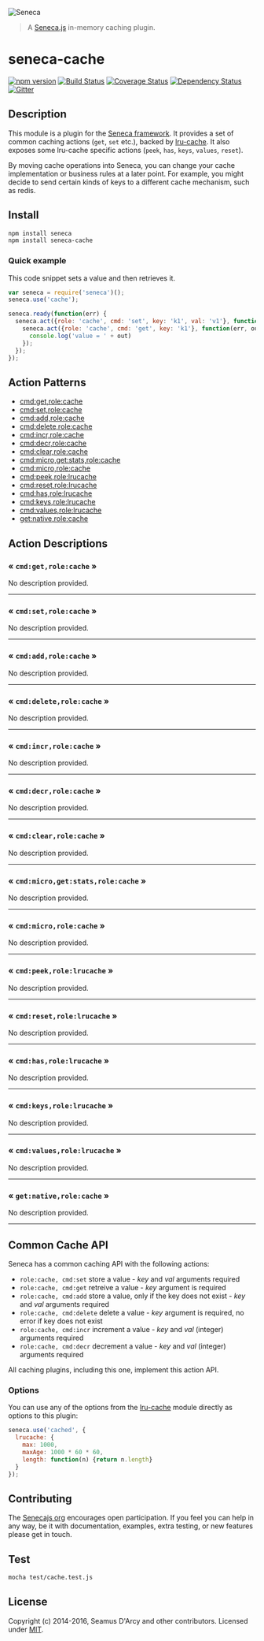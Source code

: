 ![Seneca](http://senecajs.org/files/assets/seneca-logo.png)

> A [Seneca.js][] in-memory caching plugin.

# seneca-cache
[![npm version][npm-badge]][npm-url]
[![Build Status][travis-badge]][travis-url]
[![Coverage Status][coveralls-badge]][coveralls-url]
[![Dependency Status][david-badge]][david-url]
[![Gitter][gitter-badge]][gitter-url]

## Description

This module is a plugin for the [Seneca framework](http://senecajs.org). It provides a set of common caching actions (`get`, `set` etc.), backed by [lru-cache](https://github.com/isaacs/node-lru-cache).
It also exposes some lru-cache specific actions (`peek`, `has`, `keys`, `values`, `reset`).

By moving cache operations into Seneca, you can change your cache implementation or business rules at a later point.
For example, you might decide to send certain kinds of keys to a different cache mechanism, such as redis.


## Install

```sh
npm install seneca
npm install seneca-cache
```

### Quick example

This code snippet sets a value and then retrieves it.

```js
var seneca = require('seneca')();
seneca.use('cache');

seneca.ready(function(err) {
  seneca.act({role: 'cache', cmd: 'set', key: 'k1', val: 'v1'}, function(err) {
    seneca.act({role: 'cache', cmd: 'get', key: 'k1'}, function(err, out) {
      console.log('value = ' + out)
    });
  });
});
```


<!--START:action-list-->


## Action Patterns

* [cmd:get,role:cache](#-cmdgetrolecache-)
* [cmd:set,role:cache](#-cmdsetrolecache-)
* [cmd:add,role:cache](#-cmdaddrolecache-)
* [cmd:delete,role:cache](#-cmddeleterolecache-)
* [cmd:incr,role:cache](#-cmdincrrolecache-)
* [cmd:decr,role:cache](#-cmddecrrolecache-)
* [cmd:clear,role:cache](#-cmdclearrolecache-)
* [cmd:micro,get:stats,role:cache](#-cmdmicrogetstatsrolecache-)
* [cmd:micro,role:cache](#-cmdmicrorolecache-)
* [cmd:peek,role:lrucache](#-cmdpeekrolelrucache-)
* [cmd:reset,role:lrucache](#-cmdresetrolelrucache-)
* [cmd:has,role:lrucache](#-cmdhasrolelrucache-)
* [cmd:keys,role:lrucache](#-cmdkeysrolelrucache-)
* [cmd:values,role:lrucache](#-cmdvaluesrolelrucache-)
* [get:native,role:cache](#-getnativerolecache-)


<!--END:action-list-->

<!--START:action-desc-->


## Action Descriptions

### &laquo; `cmd:get,role:cache` &raquo;

No description provided.



----------
### &laquo; `cmd:set,role:cache` &raquo;

No description provided.



----------
### &laquo; `cmd:add,role:cache` &raquo;

No description provided.



----------
### &laquo; `cmd:delete,role:cache` &raquo;

No description provided.



----------
### &laquo; `cmd:incr,role:cache` &raquo;

No description provided.



----------
### &laquo; `cmd:decr,role:cache` &raquo;

No description provided.



----------
### &laquo; `cmd:clear,role:cache` &raquo;

No description provided.



----------
### &laquo; `cmd:micro,get:stats,role:cache` &raquo;

No description provided.



----------
### &laquo; `cmd:micro,role:cache` &raquo;

No description provided.



----------
### &laquo; `cmd:peek,role:lrucache` &raquo;

No description provided.



----------
### &laquo; `cmd:reset,role:lrucache` &raquo;

No description provided.



----------
### &laquo; `cmd:has,role:lrucache` &raquo;

No description provided.



----------
### &laquo; `cmd:keys,role:lrucache` &raquo;

No description provided.



----------
### &laquo; `cmd:values,role:lrucache` &raquo;

No description provided.



----------
### &laquo; `get:native,role:cache` &raquo;

No description provided.



----------


<!--END:action-desc-->


## Common Cache API

Seneca has a common caching API with the following actions:

   * `role:cache, cmd:set` store a value - _key_ and _val_ arguments required
   * `role:cache, cmd:get` retreive a value - _key_ argument is required
   * `role:cache, cmd:add` store a value, only if the key does not exist - _key_ and _val_ arguments required
   * `role:cache, cmd:delete` delete a value - _key_ argument is required, no error if key does not exist
   * `role:cache, cmd:incr` increment a value - _key_ and _val_ (integer) arguments required
   * `role:cache, cmd:decr` decrement a value - _key_ and _val_ (integer) arguments required

All caching plugins, including this one, implement this action API.

### Options

You can use any of the options from the [lru-cache](https://github.com/isaacs/node-lru-cache) module directly as options to this plugin:

```js
seneca.use('cached', {
  lrucache: {
    max: 1000,
    maxAge: 1000 * 60 * 60,
    length: function(n) {return n.length}
  }
});
```

## Contributing

The [Senecajs org][] encourages open participation. If you feel you
can help in any way, be it with documentation, examples, extra
testing, or new features please get in touch.

## Test

```bash
mocha test/cache.test.js
```

## License

Copyright (c) 2014-2016, Seamus D'Arcy and other contributors.
Licensed under [MIT][].

[MIT]: ./LICENSE
[Seneca.js]: https://www.npmjs.com/package/seneca
[travis-badge]: https://travis-ci.org/senecajs/seneca-cache.svg
[travis-url]: https://travis-ci.org/senecajs/seneca-cache
[npm-badge]: https://img.shields.io/npm/v/@seneca/cache.svg
[npm-url]: https://npmjs.com/package/@seneca/cache
[david-badge]: https://david-dm.org/senecajs/seneca-cache.svg
[david-url]: https://david-dm.org/senecajs/seneca-cache
[gitter-badge]: https://badges.gitter.im/Join%20Chat.svg
[gitter-url]: https://gitter.im/senecajs/seneca
[coveralls-badge]: https://coveralls.io/repos/github/senecajs/seneca-cache/badge.svg?branch=master
[coveralls-url]: https://coveralls.io/github/senecajs/seneca-cache?branch=master
[Senecajs org]: https://github.com/senecajs/

